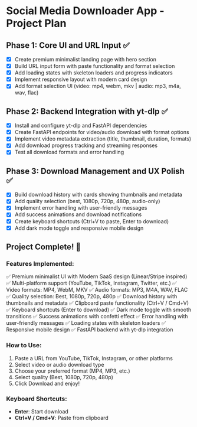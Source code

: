 # Social Media Downloader App - Project Plan

## Phase 1: Core UI and URL Input ✅
- [x] Create premium minimalist landing page with hero section
- [x] Build URL input form with paste functionality and format selection
- [x] Add loading states with skeleton loaders and progress indicators
- [x] Implement responsive layout with modern card design
- [x] Add format selection UI (video: mp4, webm, mkv | audio: mp3, m4a, wav, flac)

## Phase 2: Backend Integration with yt-dlp ✅
- [x] Install and configure yt-dlp and FastAPI dependencies
- [x] Create FastAPI endpoints for video/audio download with format options
- [x] Implement video metadata extraction (title, thumbnail, duration, formats)
- [x] Add download progress tracking and streaming responses
- [x] Test all download formats and error handling

## Phase 3: Download Management and UX Polish ✅
- [x] Build download history with cards showing thumbnails and metadata
- [x] Add quality selection (best, 1080p, 720p, 480p, audio-only)
- [x] Implement error handling with user-friendly messages
- [x] Add success animations and download notifications
- [x] Create keyboard shortcuts (Ctrl+V to paste, Enter to download)
- [x] Add dark mode toggle and responsive mobile design

## Project Complete! 🎉

### Features Implemented:
✅ Premium minimalist UI with Modern SaaS design (Linear/Stripe inspired)
✅ Multi-platform support (YouTube, TikTok, Instagram, Twitter, etc.)
✅ Video formats: MP4, WebM, MKV
✅ Audio formats: MP3, M4A, WAV, FLAC
✅ Quality selection: Best, 1080p, 720p, 480p
✅ Download history with thumbnails and metadata
✅ Clipboard paste functionality (Ctrl+V / Cmd+V)
✅ Keyboard shortcuts (Enter to download)
✅ Dark mode toggle with smooth transitions
✅ Success animations with confetti effect
✅ Error handling with user-friendly messages
✅ Loading states with skeleton loaders
✅ Responsive mobile design
✅ FastAPI backend with yt-dlp integration

### How to Use:
1. Paste a URL from YouTube, TikTok, Instagram, or other platforms
2. Select video or audio download type
3. Choose your preferred format (MP4, MP3, etc.)
4. Select quality (Best, 1080p, 720p, 480p)
5. Click Download and enjoy!

### Keyboard Shortcuts:
- **Enter**: Start download
- **Ctrl+V / Cmd+V**: Paste from clipboard
